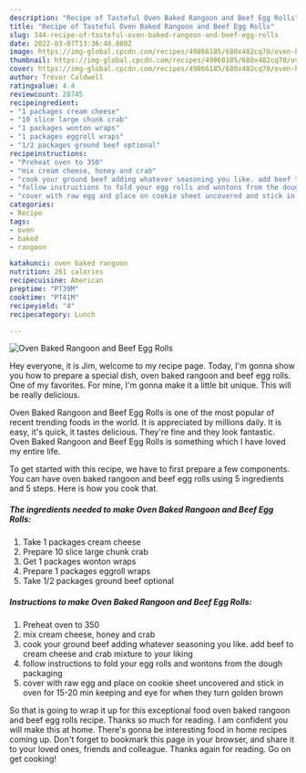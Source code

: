 ```yaml
---
description: "Recipe of Tasteful Oven Baked Rangoon and Beef Egg Rolls"
title: "Recipe of Tasteful Oven Baked Rangoon and Beef Egg Rolls"
slug: 344-recipe-of-tasteful-oven-baked-rangoon-and-beef-egg-rolls
date: 2022-03-07T13:36:48.800Z
image: https://img-global.cpcdn.com/recipes/49866185/680x482cq70/oven-baked-rangoon-and-beef-egg-rolls-recipe-main-photo.jpg
thumbnail: https://img-global.cpcdn.com/recipes/49866185/680x482cq70/oven-baked-rangoon-and-beef-egg-rolls-recipe-main-photo.jpg
cover: https://img-global.cpcdn.com/recipes/49866185/680x482cq70/oven-baked-rangoon-and-beef-egg-rolls-recipe-main-photo.jpg
author: Trevor Caldwell
ratingvalue: 4.4
reviewcount: 28745
recipeingredient:
- "1 packages cream cheese"
- "10 slice large chunk crab"
- "1 packages wonton wraps"
- "1 packages eggroll wraps"
- "1/2 packages ground beef optional"
recipeinstructions:
- "Preheat oven to 350"
- "mix cream cheese, honey and crab"
- "cook your ground beef adding whatever seasoning you like. add beef to cream cheese and crab mixture to your liking"
- "follow instructions to fold your egg rolls and wontons from the dough packaging"
- "cover with raw egg and place on cookie sheet uncovered and stick in oven for 15-20 min keeping and eye for when they turn golden brown"
categories:
- Recipe
tags:
- oven
- baked
- rangoon

katakunci: oven baked rangoon 
nutrition: 261 calories
recipecuisine: American
preptime: "PT39M"
cooktime: "PT41M"
recipeyield: "4"
recipecategory: Lunch

---
```



![Oven Baked Rangoon and Beef Egg Rolls](https://img-global.cpcdn.com/recipes/49866185/680x482cq70/oven-baked-rangoon-and-beef-egg-rolls-recipe-main-photo.jpg)

Hey everyone, it is Jim, welcome to my recipe page. Today, I'm gonna show you how to prepare a special dish, oven baked rangoon and beef egg rolls. One of my favorites. For mine, I'm gonna make it a little bit unique. This will be really delicious.

Oven Baked Rangoon and Beef Egg Rolls is one of the most popular of recent trending foods in the world. It is appreciated by millions daily. It is easy, it's quick, it tastes delicious. They're fine and they look fantastic. Oven Baked Rangoon and Beef Egg Rolls is something which I have loved my entire life.




To get started with this recipe, we have to first prepare a few components. You can have oven baked rangoon and beef egg rolls using 5 ingredients and 5 steps. Here is how you cook that.

<!--inarticleads1-->

##### The ingredients needed to make Oven Baked Rangoon and Beef Egg Rolls:

1. Take 1 packages cream cheese
1. Prepare 10 slice large chunk crab
1. Get 1 packages wonton wraps
1. Prepare 1 packages eggroll wraps
1. Take 1/2 packages ground beef optional




<!--inarticleads2-->

##### Instructions to make Oven Baked Rangoon and Beef Egg Rolls:

1. Preheat oven to 350
1. mix cream cheese, honey and crab
1. cook your ground beef adding whatever seasoning you like. add beef to cream cheese and crab mixture to your liking
1. follow instructions to fold your egg rolls and wontons from the dough packaging
1. cover with raw egg and place on cookie sheet uncovered and stick in oven for 15-20 min keeping and eye for when they turn golden brown




So that is going to wrap it up for this exceptional food oven baked rangoon and beef egg rolls recipe. Thanks so much for reading. I am confident you will make this at home. There's gonna be interesting food in home recipes coming up. Don't forget to bookmark this page in your browser, and share it to your loved ones, friends and colleague. Thanks again for reading. Go on get cooking!
